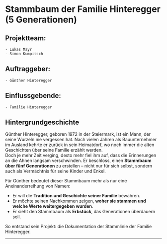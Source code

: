 # Stammbaum der Familie Hinteregger (5 Generationen)

## Projektteam:
    - Lukas Mayr
    - Simon Kumpitsch

## Auftraggeber:
    - Günther Hinteregger

## Einflussgebende:
    - Familie Hinteregger


## Hintergrundgeschichte
Günther Hinteregger, geboren 1972 in der Steiermark, ist ein Mann, der seine Wurzeln nie vergessen hat. Nach vielen Jahren als Bauunternehmer im Ausland kehrte er zurück in sein Heimatdorf, wo noch immer die alten Geschichten über seine Familie erzählt werden.  
Doch je mehr Zeit verging, desto mehr fiel ihm auf, dass die Erinnerungen an die Ahnen langsam verschwinden. Er beschloss, einen **Stammbaum über fünf Generationen** zu erstellen – nicht nur für sich selbst, sondern auch als Vermächtnis für seine Kinder und Enkel.  

Für Günther bedeutet dieser Stammbaum mehr als nur eine Aneinanderreihung von Namen:  
- Er will die **Tradition und Geschichte seiner Familie** bewahren.  
- Er möchte seinen Nachkommen zeigen, **woher sie stammen und welche Werte weitergegeben wurden**.  
- Er sieht den Stammbaum als **Erbstück**, das Generationen überdauern soll.  

So entstand sein Projekt: die Dokumentation der Stammlinie der Familie Hinteregger.

---


